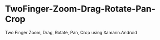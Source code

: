 # TwoFinger-Zoom-Drag-Rotate-Pan-Crop
Two Finger Zoom, Drag, Rotate, Pan, Crop using Xamarin.Android

